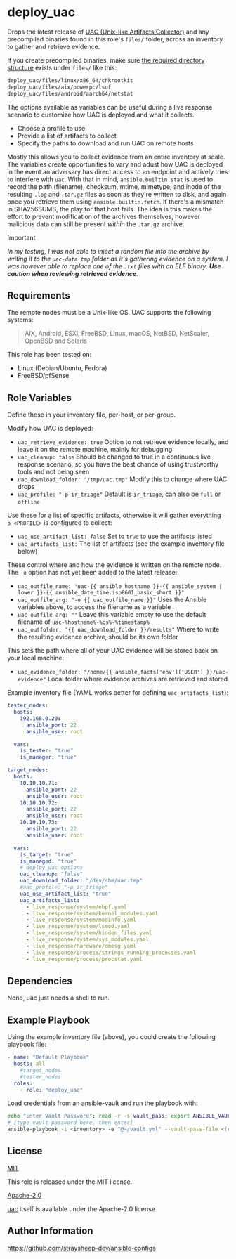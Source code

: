 deploy_uac
=========

Drops the latest release of [UAC (Unix-like Artifacts Collector)](https://github.com/tclahr/uac) and any precompiled binaries found in this role's `files/` folder, across an inventory to gather and retrieve evidence.

If you create precompiled binaries, make sure [the required directory structure](https://tclahr.github.io/uac-docs/#using-your-binary-files) exists under `files/` like this:

```bash
deploy_uac/files/linux/x86_64/chkrootkit
deploy_uac/files/aix/powerpc/lsof
deploy_uac/files/android/aarch64/netstat
```

The options available as variables can be useful during a live response scenario to customize how UAC is deployed and what it collects.

- Choose a profile to use
- Provide a list of artifacts to collect
- Specify the paths to download and run UAC on remote hosts

Mostly this allows you to collect evidence from an entire inventory at scale. The variables create opportunities to vary and adust how UAC is deployed in the event an adversary has direct access to an endpoint and actively tries to interfere with `uac`. With that in mind, `ansible.builtin.stat` is used to record the path (filename), checksum, mtime, mimetype, and inode of the resulting `.log` and `.tar.gz` files as soon as they're written to disk, and again once you retrieve them using `ansible.builtin.fetch`. If there's a mismatch in SHA256SUMS, the play for that host fails. The idea is this makes the effort to prevent modification of the archives themselves, however malicious data can still be present *within* the `.tar.gz` archive.

> [!IMPORTANT]
> *In my testing, I was not able to inject a random file into the archive by writing it to the `uac-data.tmp` folder as it's gathering evidence on a system. I was however able to replace one of the `.txt` files with an ELF binary. **Use caution when reviewing retrieved evidence**.*

Requirements
------------

The remote nodes must be a Unix-like OS. UAC supports the following systems:

> AIX, Android, ESXi, FreeBSD, Linux, macOS, NetBSD, NetScaler, OpenBSD and Solaris

This role has been tested on:

- Linux (Debian/Ubuntu, Fedora)
- FreeBSD/pfSense

Role Variables
--------------

Define these in your inventory file, per-host, or per-group.

Modify how UAC is deployed:

- `uac_retrieve_evidence: true` Option to not retrieve evidence locally, and leave it on the remote machine, mainly for debugging
- `uac_cleanup: false` Should be changed to true in a continuous live response scenario, so you have the best chance of using trustworthy tools and not being seen
- `uac_download_folder: "/tmp/uac.tmp"` Modify this to change where UAC drops
- `uac_profile: "-p ir_triage"` Default is `ir_triage`, can also be `full` or `offline`

Use these for a list of specific artifacts, otherwise it will gather everything `-p <PROFILE>` is configured to collect:

- `uac_use_artifact_list: false` Set to `true` to use the artifacts listed
- `uac_artifacts_list:` The list of artifacts (see the example inventory file below)

These control where and how the evidence is written on the remote node. The `-o` option has not yet been added to the latest release:

- `uac_outfile_name: "uac-{{ ansible_hostname }}-{{ ansible_system | lower }}-{{ ansible_date_time.iso8601_basic_short }}"`
- `uac_outfile_arg: "-o {{ uac_outfile_name }}"` Uses the Ansible variables above, to access the filename as a variable
- `uac_outfile_arg: ""` Leave this variable empty to use the default filename of `uac-%hostname%-%os%-%timestamp%`
- `uac_outfolder: "{{ uac_download_folder }}/results"` Where to write the resulting evidence archive, should be its own folder

This sets the path where all of your UAC evidence will be stored back on your local machine:

- `uac_evidence_folder: "/home/{{ ansible_facts['env']['USER'] }}/uac-evidence"` Local folder where evidence archives are retrieved and stored

Example inventory file (YAML works better for defining `uac_artifacts_list`):

```yml
tester_nodes:
  hosts:
    192.168.0.20:
      ansible_port: 22
      ansible_user: root

  vars:
    is_tester: "true"
    is_manager: "true"

target_nodes:
  hosts:
    10.10.10.71:
      ansible_port: 22
      ansible_user: root
    10.10.10.72:
      ansible_port: 22
      ansible_user: root
    10.10.10.73:
      ansible_port: 22
      ansible_user: root

  vars:
    is_target: "true"
    is_managed: "true"
    # deploy_uac options
    uac_cleanup: "false"
    uac_download_folder: "/dev/shm/uac.tmp"
    #uac_profile: "-p ir_triage"
    uac_use_artifact_list: "true"
    uac_artifacts_list:
      - live_response/system/ebpf.yaml
      - live_response/system/kernel_modules.yaml
      - live_response/system/modinfo.yaml
      - live_response/system/lsmod.yaml
      - live_response/system/hidden_files.yaml
      - live_response/system/sys_modules.yaml
      - live_response/hardware/dmesg.yaml
      - live_response/process/strings_running_processes.yaml
      - live_response/process/procstat.yaml
```

Dependencies
------------

None, uac just needs a shell to run.

Example Playbook
----------------

Using the example inventory file (above), you could create the following playbook file:

```yml
- name: "Default Playbook"
  hosts: all
    #target_nodes
    #tester_nodes
  roles:
    - role: "deploy_uac"
```

Load credentials from an ansible-vault and run the playbook with:

```bash
echo "Enter Vault Password"; read -r -s vault_pass; export ANSIBLE_VAULT_PASSWORD=$vault_pass
# [type vault password here, then enter]
ansible-playbook -i <inventory> -e "@~/vault.yml" --vault-pass-file <(cat <<<$ANSIBLE_VAULT_PASSWORD) -v ./playbook.yml
```

License
-------

[MIT](./LICENSE)

This role is released under the MIT license.

[Apache-2.0](https://github.com/tclahr/uac/blob/main/LICENSE)

[uac](https://github.com/tclahr/uac) itself is available under the Apache-2.0 license.

Author Information
------------------

https://github.com/straysheep-dev/ansible-configs
